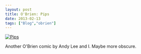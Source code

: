 ```yaml
---
layout: post
title: O'Brien: Pips
date: 2013-02-13
tags: ["Blog","obrien"]
---
```


[![Pips](8472765802_44aea4892e_c.jpg)](http://www.flickr.com/photos/jeffreywarren/8472765802/ "Pips by jeferonix, on Flickr")

Another O'Brien comic by Andy Lee and I. Maybe more obscure.